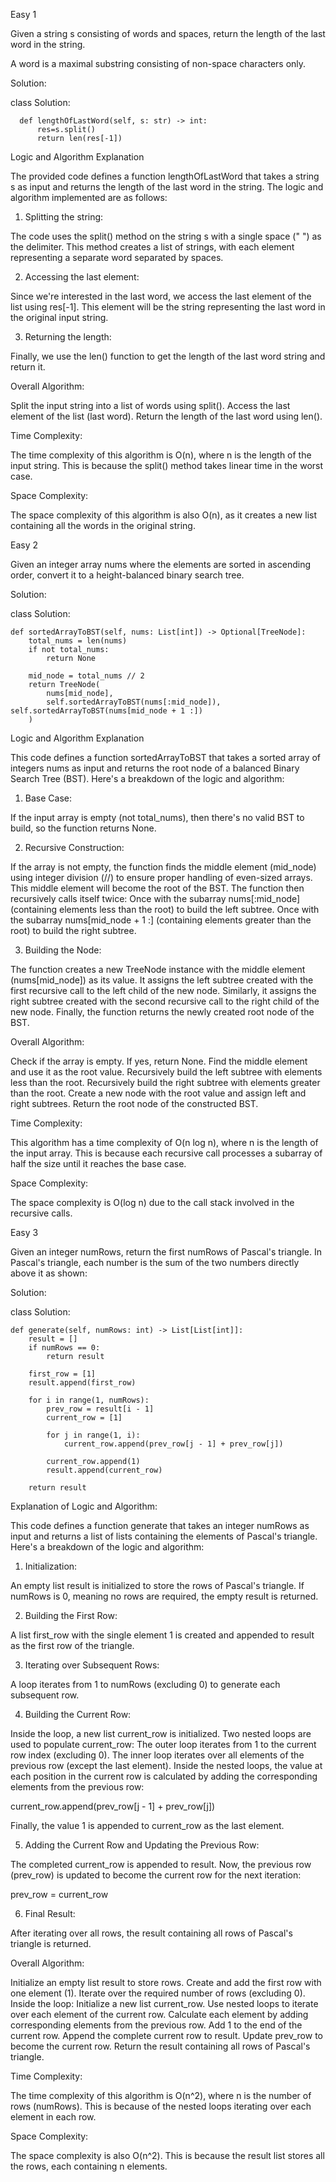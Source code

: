 Easy 1

Given a string s consisting of words and spaces, return the length of the last word in the string.

A word is a maximal substring consisting of non-space characters only.

Solution:

  class Solution:
  
      def lengthOfLastWord(self, s: str) -> int:
          res=s.split()
          return len(res[-1])

Logic and Algorithm Explanation

The provided code defines a function lengthOfLastWord that takes a string s as input and returns the length of the last word in the string. The logic and algorithm implemented are as follows:

1. Splitting the string:

The code uses the split() method on the string s with a single space (" ") as the delimiter. This method creates a list of strings, with each element representing a separate word separated by spaces.

2. Accessing the last element:

Since we're interested in the last word, we access the last element of the list using res[-1]. This element will be the string representing the last word in the original input string.

3. Returning the length:

Finally, we use the len() function to get the length of the last word string and return it.

Overall Algorithm:

Split the input string into a list of words using split().
Access the last element of the list (last word).
Return the length of the last word using len().

Time Complexity:

The time complexity of this algorithm is O(n), where n is the length of the input string. This is because the split() method takes linear time in the worst case.

Space Complexity:

The space complexity of this algorithm is also O(n), as it creates a new list containing all the words in the original string.

Easy  2

Given an integer array nums where the elements are sorted in ascending order, convert it to a 
height-balanced binary search tree.   

Solution:

class Solution:

    def sortedArrayToBST(self, nums: List[int]) -> Optional[TreeNode]:
        total_nums = len(nums)
        if not total_nums:
            return None

        mid_node = total_nums // 2
        return TreeNode(
            nums[mid_node], 
            self.sortedArrayToBST(nums[:mid_node]), self.sortedArrayToBST(nums[mid_node + 1 :])
        ) 
Logic and Algorithm Explanation

This code defines a function sortedArrayToBST that takes a sorted array of integers nums as input and returns the root node of a balanced Binary Search Tree (BST).
Here's a breakdown of the logic and algorithm:

1. Base Case:

If the input array is empty (not total_nums), then there's no valid BST to build, so the function returns None.

2. Recursive Construction:

If the array is not empty, the function finds the middle element (mid_node) using integer division (//) to ensure proper handling of even-sized arrays.
This middle element will become the root of the BST.
The function then recursively calls itself twice:
Once with the subarray nums[:mid_node] (containing elements less than the root) to build the left subtree.
Once with the subarray nums[mid_node + 1 :] (containing elements greater than the root) to build the right subtree.

3. Building the Node:

The function creates a new TreeNode instance with the middle element (nums[mid_node]) as its value.
It assigns the left subtree created with the first recursive call to the left child of the new node.
Similarly, it assigns the right subtree created with the second recursive call to the right child of the new node.
Finally, the function returns the newly created root node of the BST.

Overall Algorithm:

Check if the array is empty. If yes, return None.
Find the middle element and use it as the root value.
Recursively build the left subtree with elements less than the root.
Recursively build the right subtree with elements greater than the root.
Create a new node with the root value and assign left and right subtrees.
Return the root node of the constructed BST.

Time Complexity:

This algorithm has a time complexity of O(n log n), where n is the length of the input array. This is because each recursive call processes a subarray of half the size until it reaches the base case.

Space Complexity:

The space complexity is O(log n) due to the call stack involved in the recursive calls.

Easy 3

Given an integer numRows, return the first numRows of Pascal's triangle.
In Pascal's triangle, each number is the sum of the two numbers directly above it as shown:

Solution:

class Solution:

    def generate(self, numRows: int) -> List[List[int]]:
        result = []
        if numRows == 0:
            return result

        first_row = [1]
        result.append(first_row)

        for i in range(1, numRows):
            prev_row = result[i - 1]
            current_row = [1]

            for j in range(1, i):
                current_row.append(prev_row[j - 1] + prev_row[j])

            current_row.append(1)
            result.append(current_row)

        return result

Explanation of Logic and Algorithm:

This code defines a function generate that takes an integer numRows as input and returns a list of lists containing the elements of Pascal's triangle. Here's a breakdown of the logic and algorithm:

1. Initialization:

An empty list result is initialized to store the rows of Pascal's triangle.
If numRows is 0, meaning no rows are required, the empty result is returned.

2. Building the First Row:

A list first_row with the single element 1 is created and appended to result as the first row of the triangle.

3. Iterating over Subsequent Rows:

A loop iterates from 1 to numRows (excluding 0) to generate each subsequent row.

4. Building the Current Row:

Inside the loop, a new list current_row is initialized.
Two nested loops are used to populate current_row:
The outer loop iterates from 1 to the current row index (excluding 0).
The inner loop iterates over all elements of the previous row (except the last element).
Inside the nested loops, the value at each position in the current row is calculated by adding the corresponding elements from the previous row:


current_row.append(prev_row[j - 1] + prev_row[j])

Finally, the value 1 is appended to current_row as the last element.

5. Adding the Current Row and Updating the Previous Row:

The completed current_row is appended to result.
Now, the previous row (prev_row) is updated to become the current row for the next iteration:


prev_row = current_row

6. Final Result:

After iterating over all rows, the result containing all rows of Pascal's triangle is returned.

Overall Algorithm:

Initialize an empty list result to store rows.
Create and add the first row with one element (1).
Iterate over the required number of rows (excluding 0).
Inside the loop:
Initialize a new list current_row.
Use nested loops to iterate over each element of the current row.
Calculate each element by adding corresponding elements from the previous row.
Add 1 to the end of the current row.
Append the complete current row to result.
Update prev_row to become the current row.
Return the result containing all rows of Pascal's triangle.

Time Complexity:

The time complexity of this algorithm is O(n^2), where n is the number of rows (numRows). This is because of the nested loops iterating over each element in each row.

Space Complexity:

The space complexity is also O(n^2). This is because the result list stores all the rows, each containing n elements.

